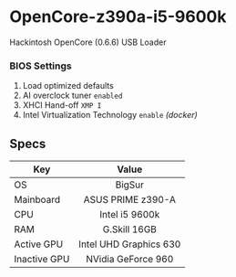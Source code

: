 # OpenCore-z390a-i5-9600k
Hackintosh OpenCore (0.6.6) USB Loader

### BIOS Settings

1. Load optimized defaults
2. AI overclock tuner `enabled`
3. XHCI Hand-off `XMP I`
4. Intel Virtualization Technology `enable` *(docker)*

## Specs

| Key | Value |  
|---|:---:|
| OS | BigSur |
| Mainboard | ASUS PRIME z390-A |
| CPU | Intel i5 9600k |
| RAM | G.Skill 16GB |
| Active GPU | Intel UHD Graphics 630 |
| Inactive GPU | NVidia GeForce 960 |
